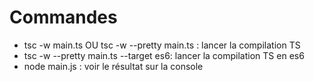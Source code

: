 # Commandes

- tsc -w main.ts OU tsc -w --pretty main.ts : lancer la compilation TS
- tsc -w --pretty main.ts --target es6: lancer la compilation TS en es6
- node main.js : voir le résultat sur la console